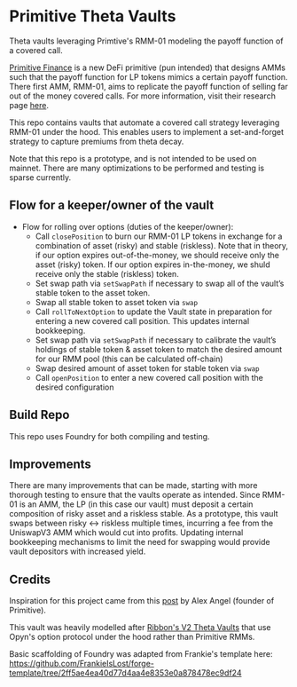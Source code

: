 # Primitive Theta Vaults
Theta vaults leveraging Primtive's RMM-01 modeling the payoff function of a covered call. 

[Primitive Finance](https://primitive.finance/) is a new DeFi primitive (pun intended) that designs AMMs such that the payoff function for LP tokens mimics a certain payoff function. There first AMM, RMM-01, aims to replicate the payoff function of selling far out of the money covered calls. For more information, visit their research page [here](https://docs.primitive.finance/faq/research).

This repo contains vaults that automate a covered call strategy leveraging RMM-01 under the hood. This enables users to implement a set-and-forget strategy to capture premiums from theta decay. 

Note that this repo is a prototype, and is not intended to be used on mainnet. There are many optimizations to be performed and testing is sparse currently. 

## Flow for a keeper/owner of the vault
- Flow for rolling over options (duties of the keeper/owner):
    - Call `closePosition` to burn our RMM-01 LP tokens in exchange for a combination of asset (risky) and stable (riskless). Note that in theory, if our option expires out-of-the-money, we should receive only the asset (risky) token. If our option expires in-the-money, we shuld receive only the stable (riskless) token.
    - Set swap path via `setSwapPath` if necessary to swap all of the vault’s stable token to the asset token. 
    - Swap all stable token to asset token via `swap`
    - Call `rollToNextOption` to update the Vault state in preparation for entering a new covered call position. This updates internal bookkeeping. 
    - Set swap path via `setSwapPath` if necessary to calibrate the vault’s holdings of stable token & asset token to match the desired amount for our RMM pool (this can be calculated off-chain)
    - Swap desired amount of asset token for stable token via `swap`
    -  Call `openPosition` to enter a new covered call position with the desired configuration

## Build Repo

This repo uses Foundry for both compiling and testing. 

## Improvements

There are many improvements that can be made, starting with more thorough testing to ensure that the vaults operate as intended. Since RMM-01 is an AMM, the LP (in this case our vault) must deposit a certain composition of risky asset and a riskless stable. As a prototype, this vault swaps between risky <-> riskless multiple times, incurring a fee from the UniswapV3 AMM which would cut into profits. Updating internal bookkeeping mechanisms to limit the need for swapping would provide vault depositors with increased yield. 

## Credits

Inspiration for this project came from this [post](https://mirror.xyz/alexangel.eth/TEBqxbYcoK_5kD8k_fmXuIeKEgfjmdm0LLcm_yqwqt8) by Alex Angel (founder of Primitive). 

This vault was heavily modelled after [Ribbon's V2 Theta Vaults](https://github.com/ribbon-finance/ribbon-v2/) that use Opyn's option protocol under the hood rather than Primitive RMMs. 

Basic scaffolding of Foundry was adapted from Frankie's template here: https://github.com/FrankieIsLost/forge-template/tree/2ff5ae4ea40d77d4aa4e8353e0a878478ec9df24
